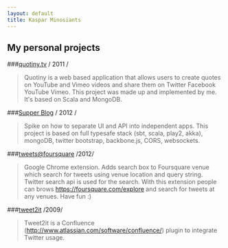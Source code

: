 ```yaml
---
layout: default
title: Kaspar Minosiants
---
```

## My personal projects

###[quotiny.tv](http://quotiny.tv "Quotiny")  / 2011 /

>Quotiny is a web based application that allows users to create 
>quotes on YouTube and Vimeo videos and share them on Twitter Facebook YouTube Vimeo. 
>This project was made up and implemented by me. It's based on Scala and MongoDB.

###[Supper Blog](https://github.com/minosiants/supper-blog "Supper Blog") / 2012 /


>Spike on how to separate UI and API into independent apps. This project is based on full typesafe stack 
>(sbt, scala, play2, akka), mongoDB, twitter bootstrap, backbone.js, CORS, websockets.

###[tweets@foursquare](https://chrome.google.com/webstore/detail/tweetsfoursquare/pjobhcjnjkleofapjfbaiaammlnafhpj "tweets@foursquare") /2012/


>Google Chrome extension. Adds search box to Foursquare venue which search for tweets using venue location and 
>query string. Twitter search api is used for the search. With this extension people can 
>brows https://foursquare.com/explore and search for tweets at any venues. Have fun :)

###[tweet2it](https://code.google.com/p/tweet2it/ "tweet2it")  /2009/


>Tweet2it is a Confluence (http://www.atlassian.com/software/confluence/) plugin to integrate Twitter usage.


